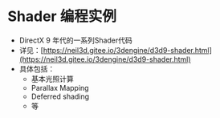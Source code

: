 # Shader 编程实例

- DirectX 9 年代的一系列Shader代码
- 详见：[https://neil3d.gitee.io/3dengine/d3d9-shader.html](https://neil3d.gitee.io/3dengine/d3d9-shader.html)
- 具体包括：
  * 基本光照计算
  * Parallax Mapping
  * Deferred shading
  * 等
